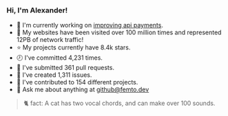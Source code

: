 ### Hi, I'm Alexander!

- 🔭 I'm currently working on [improving api payments](https://paypi.dev).
- 💨 My websites have been visited over 100 million times and represented 12PB of network traffic!
- ⭐ My projects currently have 8.4k stars.
- 🕗 I've committed 4,231 times.
- 🔀 I've submitted 361 pull requests.
- 🤷 I've created 1,311 issues.
- 📕 I've contributed to 154 different projects.
- 💬 Ask me about anything at github@femto.dev

> 🐈 fact: A cat has two vocal chords, and can make over 100 sounds.
